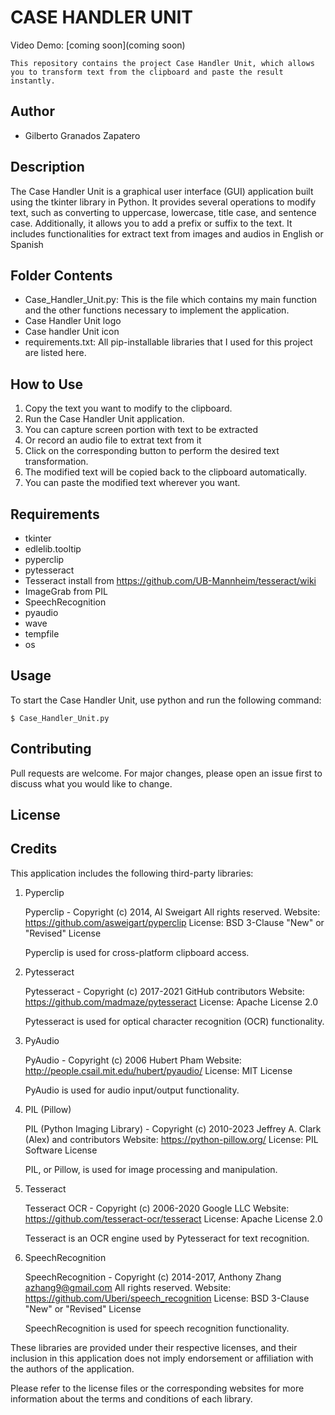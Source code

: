 # CASE HANDLER UNIT

Video Demo: [coming soon](coming soon)

    This repository contains the project Case Handler Unit, which allows you to transform text from the clipboard and paste the result instantly.

## Author

- Gilberto Granados Zapatero

## Description

The Case Handler Unit is a graphical user interface (GUI) application built using the tkinter library in Python. It provides several operations to modify text, such as converting to uppercase, lowercase, title case, and sentence case. Additionally, it allows you to add a prefix or suffix to the text. It includes functionalities for extract text from images and audios in English or Spanish

## Folder Contents

- Case_Handler_Unit.py: This is the file which contains my main function and the other functions necessary to implement the application.
- Case Handler Unit logo
- Case handler Unit icon
- requirements.txt: All pip-installable libraries that I used for this project are listed here.

## How to Use

1. Copy the text you want to modify to the clipboard.
2. Run the Case Handler Unit application.
3. You can capture screen portion with text to be extracted
4. Or record an audio file to extrat text from it
5. Click on the corresponding button to perform the desired text transformation.
6. The modified text will be copied back to the clipboard automatically.
7. You can paste the modified text wherever you want.

## Requirements

- tkinter
- edlelib.tooltip
- pyperclip
- pytesseract
- Tesseract install from https://github.com/UB-Mannheim/tesseract/wiki
- ImageGrab from PIL 
- SpeechRecognition
- pyaudio
- wave
- tempfile
- os

## Usage

To start the Case Handler Unit, use python and run the following command:

    $ Case_Handler_Unit.py

## Contributing

Pull requests are welcome. For major changes, please open an issue first to discuss what you would like to change.

## License




## Credits

This application includes the following third-party libraries:

1. Pyperclip

   Pyperclip - Copyright (c) 2014, Al Sweigart
   All rights reserved.
   Website: https://github.com/asweigart/pyperclip
   License: BSD 3-Clause "New" or "Revised" License

   Pyperclip is used for cross-platform clipboard access.

2. Pytesseract

   Pytesseract - Copyright (c) 2017-2021 GitHub contributors
   Website: https://github.com/madmaze/pytesseract
   License: Apache License 2.0

   Pytesseract is used for optical character recognition (OCR) functionality.

3. PyAudio

   PyAudio - Copyright (c) 2006 Hubert Pham
   Website: http://people.csail.mit.edu/hubert/pyaudio/
   License: MIT License

   PyAudio is used for audio input/output functionality.

4. PIL (Pillow)

   PIL (Python Imaging Library) - Copyright (c) 2010-2023 Jeffrey A. Clark (Alex) and contributors
   Website: https://python-pillow.org/
   License: PIL Software License

   PIL, or Pillow, is used for image processing and manipulation.

5. Tesseract

   Tesseract OCR - Copyright (c) 2006-2020 Google LLC
   Website: https://github.com/tesseract-ocr/tesseract
   License: Apache License 2.0

   Tesseract is an OCR engine used by Pytesseract for text recognition.

6. SpeechRecognition

   SpeechRecognition - Copyright (c) 2014-2017, Anthony Zhang <azhang9@gmail.com>
   All rights reserved.
   Website: https://github.com/Uberi/speech_recognition
   License: BSD 3-Clause "New" or "Revised" License

   SpeechRecognition is used for speech recognition functionality.

These libraries are provided under their respective licenses, and their inclusion in this application does not imply endorsement or affiliation with the authors of the application.

Please refer to the license files or the corresponding websites for more information about the terms and conditions of each library.
